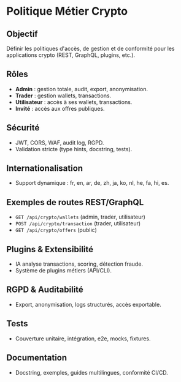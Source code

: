 # Politique Métier Crypto

## Objectif
Définir les politiques d'accès, de gestion et de conformité pour les applications crypto (REST, GraphQL, plugins, etc.).

## Rôles
- **Admin** : gestion totale, audit, export, anonymisation.
- **Trader** : gestion wallets, transactions.
- **Utilisateur** : accès à ses wallets, transactions.
- **Invité** : accès aux offres publiques.

## Sécurité
- JWT, CORS, WAF, audit log, RGPD.
- Validation stricte (type hints, docstring, tests).

## Internationalisation
- Support dynamique : fr, en, ar, de, zh, ja, ko, nl, he, fa, hi, es.

## Exemples de routes REST/GraphQL
- `GET /api/crypto/wallets` (admin, trader, utilisateur)
- `POST /api/crypto/transaction` (trader, utilisateur)
- `GET /api/crypto/offers` (public)

## Plugins & Extensibilité
- IA analyse transactions, scoring, détection fraude.
- Système de plugins métiers (API/CLI).

## RGPD & Auditabilité
- Export, anonymisation, logs structurés, accès exportable.

## Tests
- Couverture unitaire, intégration, e2e, mocks, fixtures.

## Documentation
- Docstring, exemples, guides multilingues, conformité CI/CD.
